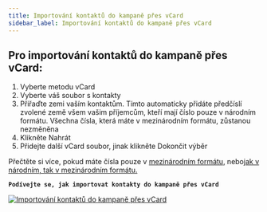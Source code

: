 ```yaml
---
title: Importování kontaktů do kampaně přes vCard
sidebar_label: Importování kontaktů do kampaně přes vCard
---
```


## Pro importování kontaktů do kampaně přes vCard:
1.	Vyberte metodu vCard
2.	Vyberte váš soubor s kontakty
3.	Přiřaďte zemi vaším kontaktům. Tímto automaticky přidáte předčíslí zvolené země všem vašim příjemcům, kteří mají číslo pouze v národním formátu. Všechna čísla, která máte v mezinárodním formátu, zůstanou nezměněna
4.	Klikněte Nahrát
5.	Přidejte další vCard soubor, jinak klikněte Dokončit výběr

Přečtěte si více, pokud máte čísla pouze v [mezinárodním formátu,](assigning-country-to-contacts.md#mám-čísla-mých-kontaktů-pouze-v-národním-formátu) nebo[jak v národním, tak v mezinárodním formátu.](assigning-country-to-contacts.md#mám-čísla-mých-kontaktů-jak-v-národním-tak-v-mezinárodním-formátu)

**`Podívejte se, jak importovat kontakty do kampaně přes vCard`**

[![Importování kontaktů do kampaně přes vCard](https://img.youtube.com/vi/6kfCibJgkSg/hqdefault.jpg)](https://www.youtube.com/watch?v=6kfCibJgkSg)
